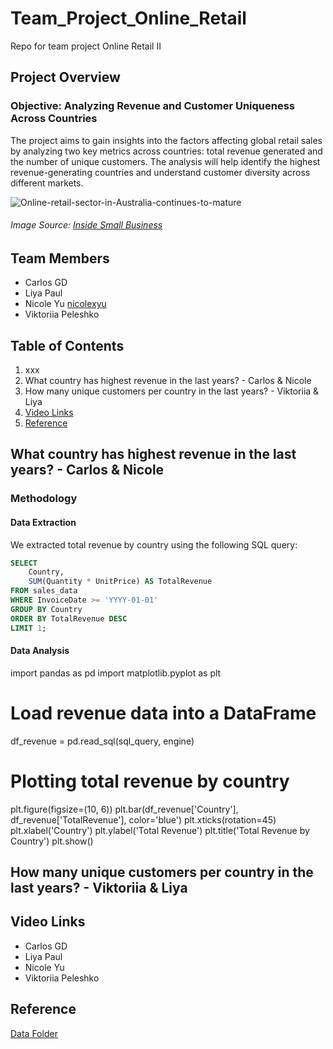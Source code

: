 # Team_Project_Online_Retail
Repo for team project Online Retail II

## Project Overview

### Objective: Analyzing Revenue and Customer Uniqueness Across Countries

The project aims to gain insights into the factors affecting global retail sales by analyzing two key metrics across countries: total revenue generated and the number of unique customers. The analysis will help identify the highest revenue-generating countries and understand customer diversity across different markets.

![Online-retail-sector-in-Australia-continues-to-mature](https://github.com/user-attachments/assets/aaa419c5-83de-4ea8-a20e-a7d8d95bb93f)
###### Image Source: [Inside Small Business](https://insidesmallbusiness.com.au/marketing/online-retail-sector-in-australia-continues-to-mature)

## Team Members

* Carlos GD
* Liya Paul
* Nicole Yu [nicolexyu](https://github.com/nicolexyu)
* Viktoriia Peleshko 

## Table of Contents

1. xxx
2. What country has highest revenue in the last years? - Carlos & Nicole
3. How many unique customers per country in the last years? - Viktoriia & Liya
4. [Video Links](#video-links)
5. [Reference](#reference)

## What country has highest revenue in the last years? - Carlos & Nicole

### Methodology

#### Data Extraction
We extracted total revenue by country using the following SQL query:

```sql
SELECT 
    Country, 
    SUM(Quantity * UnitPrice) AS TotalRevenue
FROM sales_data
WHERE InvoiceDate >= 'YYYY-01-01'
GROUP BY Country
ORDER BY TotalRevenue DESC
LIMIT 1;
```

#### Data Analysis

import pandas as pd
import matplotlib.pyplot as plt

# Load revenue data into a DataFrame
df_revenue = pd.read_sql(sql_query, engine)

# Plotting total revenue by country
plt.figure(figsize=(10, 6))
plt.bar(df_revenue['Country'], df_revenue['TotalRevenue'], color='blue')
plt.xticks(rotation=45)
plt.xlabel('Country')
plt.ylabel('Total Revenue')
plt.title('Total Revenue by Country')
plt.show()




## How many unique customers per country in the last years? - Viktoriia & Liya

## Video Links

* Carlos GD
* Liya Paul
* Nicole Yu
* Viktoriia Peleshko 

## Reference

[Data Folder](https://github.com/nicolexyu/Team_Project_Online_Retail/tree/main/data)
